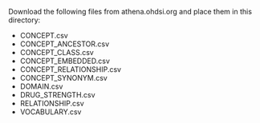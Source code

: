 Download the following files from athena.ohdsi.org and place them in this directory:

- CONCEPT.csv
- CONCEPT_ANCESTOR.csv
- CONCEPT_CLASS.csv
- CONCEPT_EMBEDDED.csv
- CONCEPT_RELATIONSHIP.csv
- CONCEPT_SYNONYM.csv
- DOMAIN.csv
- DRUG_STRENGTH.csv
- RELATIONSHIP.csv
- VOCABULARY.csv
